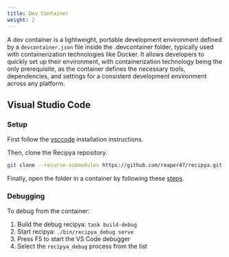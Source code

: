 ```yaml
---
title: Dev Container
weight: 2
---
```


A dev container is a lightweight, portable development environment defined by a `devcontainer.json` file inside the .devcontainer folder, typically used with containerization technologies like Docker.
It allows developers to quickly set up their environment, with containerization technology being the only prerequisite, as the container defines the necessary tools, dependencies, and settings for 
a consistent development environment across any platform.


## Visual Studio Code

### Setup

First follow the [vsccode](https://code.visualstudio.com/docs/devcontainers/containers#_installation) installation instructions.

Then, clone the Recipya repository.
```bash
git clone --recurse-submodules https://github.com/reaper47/recipya.git
```

Finally, open the folder in a container by following these [steps](https://code.visualstudio.com/docs/devcontainers/containers#_quick-start-open-an-existing-folder-in-a-container).

### Debugging

To debug from the container:
1. Build the debug recipya: `task build-debug`
2. Start recipya: `./bin/recipya_debug serve`
3. Press F5 to start the VS Code debugger
4. Select the `recipya_debug` process from the list


